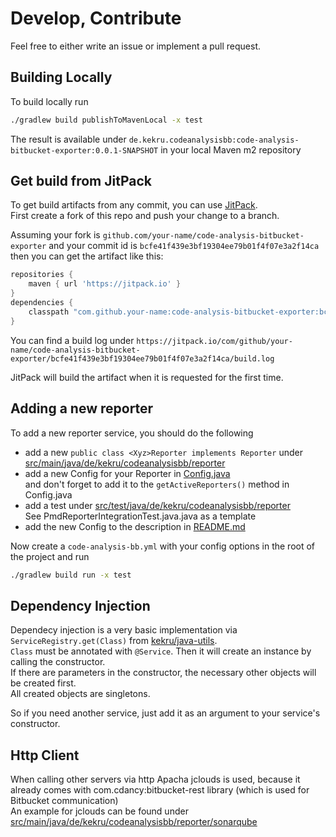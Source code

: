 # Develop, Contribute

Feel free to either write an issue or implement a pull request.

## Building Locally

To build locally run

```bash
./gradlew build publishToMavenLocal -x test 
```

The result is available under `de.kekru.codeanalysisbb:code-analysis-bitbucket-exporter:0.0.1-SNAPSHOT` in your local Maven m2 repository

## Get build from JitPack

To get build artifacts from any commit, you can use [JitPack](https://jitpack.io/).  
First create a fork of this repo and push your change to a branch.  

Assuming your fork is `github.com/your-name/code-analysis-bitbucket-exporter` and your commit id is `bcfe41f439e3bf19304ee79b01f4f07e3a2f14ca` 
then you can get the artifact like this: 

```groovy
repositories {
    maven { url 'https://jitpack.io' }
}
dependencies {
    classpath "com.github.your-name:code-analysis-bitbucket-exporter:bcfe41f439e3bf19304ee79b01f4f07e3a2f14ca"
}
```

You can find a build log under `https://jitpack.io/com/github/your-name/code-analysis-bitbucket-exporter/bcfe41f439e3bf19304ee79b01f4f07e3a2f14ca/build.log`

JitPack will build the artifact when it is requested for the first time.

## Adding a new reporter

To add a new reporter service, you should do the following

+ add a new `public class <Xyz>Reporter implements Reporter` under [src/main/java/de/kekru/codeanalysisbb/reporter](./src/main/java/de/kekru/codeanalysisbb/reporter)
+ add a new Config for your Reporter in [Config.java](./src/main/java/de/kekru/codeanalysisbb/config/Config.java)  
  and don't forget to add it to the `getActiveReporters()` method in Config.java
+ add a test under [src/test/java/de/kekru/codeanalysisbb/reporter](./src/test/java/de/kekru/codeanalysisbb/reporter)  
  See PmdReporterIntegrationTest.java.java as a template
+ add the new Config to the description in [README.md](./README.md)

Now create a `code-analysis-bb.yml` with your config options in the root of the project and run

```bash
./gradlew build run -x test
```

## Dependency Injection

Dependecy injection is a very basic implementation via `ServiceRegistry.get(Class)` from [kekru/java-utils](https://github.com/kekru/java-utils).  
`Class` must be annotated with `@Service`. Then it will create an instance by calling the constructor.  
If there are parameters in the constructor, the necessary other objects will be created first.  
All created objects are singletons.  

So if you need another service, just add it as an argument to your service's constructor.

## Http Client

When calling other servers via http Apacha jclouds is used, because it already comes with com.cdancy:bitbucket-rest library (which is used for Bitbucket communication)  
An example for jclouds can be found under [src/main/java/de/kekru/codeanalysisbb/reporter/sonarqube](./src/main/java/de/kekru/codeanalysisbb/reporter/sonarqube)
